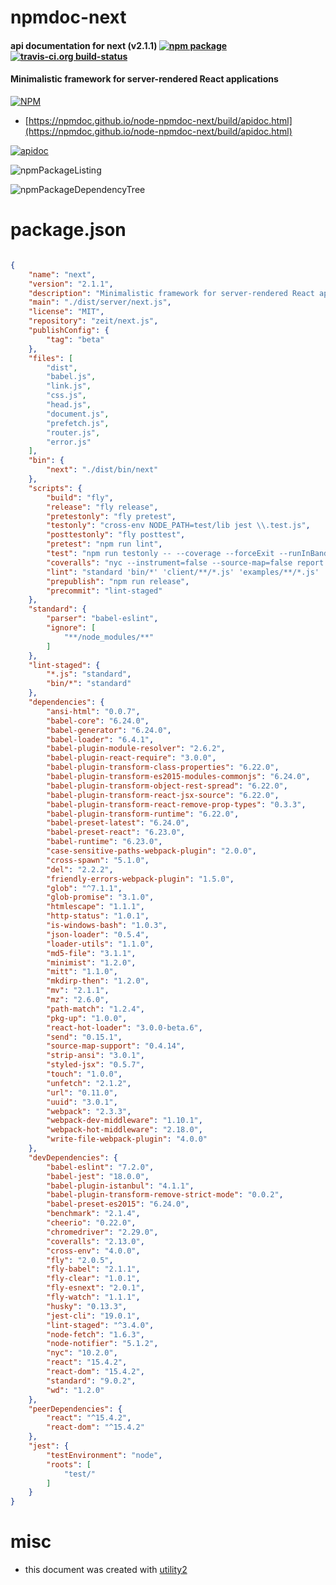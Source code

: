 # npmdoc-next

#### api documentation for  next (v2.1.1)  [![npm package](https://img.shields.io/npm/v/npmdoc-next.svg?style=flat-square)](https://www.npmjs.org/package/npmdoc-next) [![travis-ci.org build-status](https://api.travis-ci.org/npmdoc/node-npmdoc-next.svg)](https://travis-ci.org/npmdoc/node-npmdoc-next)

#### Minimalistic framework for server-rendered React applications

[![NPM](https://nodei.co/npm/next.png?downloads=true&downloadRank=true&stars=true)](https://www.npmjs.com/package/next)

- [https://npmdoc.github.io/node-npmdoc-next/build/apidoc.html](https://npmdoc.github.io/node-npmdoc-next/build/apidoc.html)

[![apidoc](https://npmdoc.github.io/node-npmdoc-next/build/screenCapture.buildCi.browser.%252Ftmp%252Fbuild%252Fapidoc.html.png)](https://npmdoc.github.io/node-npmdoc-next/build/apidoc.html)

![npmPackageListing](https://npmdoc.github.io/node-npmdoc-next/build/screenCapture.npmPackageListing.svg)

![npmPackageDependencyTree](https://npmdoc.github.io/node-npmdoc-next/build/screenCapture.npmPackageDependencyTree.svg)



# package.json

```json

{
    "name": "next",
    "version": "2.1.1",
    "description": "Minimalistic framework for server-rendered React applications",
    "main": "./dist/server/next.js",
    "license": "MIT",
    "repository": "zeit/next.js",
    "publishConfig": {
        "tag": "beta"
    },
    "files": [
        "dist",
        "babel.js",
        "link.js",
        "css.js",
        "head.js",
        "document.js",
        "prefetch.js",
        "router.js",
        "error.js"
    ],
    "bin": {
        "next": "./dist/bin/next"
    },
    "scripts": {
        "build": "fly",
        "release": "fly release",
        "pretestonly": "fly pretest",
        "testonly": "cross-env NODE_PATH=test/lib jest \\.test.js",
        "posttestonly": "fly posttest",
        "pretest": "npm run lint",
        "test": "npm run testonly -- --coverage --forceExit --runInBand --verbose --bail",
        "coveralls": "nyc --instrument=false --source-map=false report --temp-directory=./coverage --reporter=text-lcov | coveralls",
        "lint": "standard 'bin/*' 'client/**/*.js' 'examples/**/*.js' 'lib/**/*.js' 'pages/**/*.js' 'server/**/*.js' 'test/**/*.js'",
        "prepublish": "npm run release",
        "precommit": "lint-staged"
    },
    "standard": {
        "parser": "babel-eslint",
        "ignore": [
            "**/node_modules/**"
        ]
    },
    "lint-staged": {
        "*.js": "standard",
        "bin/*": "standard"
    },
    "dependencies": {
        "ansi-html": "0.0.7",
        "babel-core": "6.24.0",
        "babel-generator": "6.24.0",
        "babel-loader": "6.4.1",
        "babel-plugin-module-resolver": "2.6.2",
        "babel-plugin-react-require": "3.0.0",
        "babel-plugin-transform-class-properties": "6.22.0",
        "babel-plugin-transform-es2015-modules-commonjs": "6.24.0",
        "babel-plugin-transform-object-rest-spread": "6.22.0",
        "babel-plugin-transform-react-jsx-source": "6.22.0",
        "babel-plugin-transform-react-remove-prop-types": "0.3.3",
        "babel-plugin-transform-runtime": "6.22.0",
        "babel-preset-latest": "6.24.0",
        "babel-preset-react": "6.23.0",
        "babel-runtime": "6.23.0",
        "case-sensitive-paths-webpack-plugin": "2.0.0",
        "cross-spawn": "5.1.0",
        "del": "2.2.2",
        "friendly-errors-webpack-plugin": "1.5.0",
        "glob": "^7.1.1",
        "glob-promise": "3.1.0",
        "htmlescape": "1.1.1",
        "http-status": "1.0.1",
        "is-windows-bash": "1.0.3",
        "json-loader": "0.5.4",
        "loader-utils": "1.1.0",
        "md5-file": "3.1.1",
        "minimist": "1.2.0",
        "mitt": "1.1.0",
        "mkdirp-then": "1.2.0",
        "mv": "2.1.1",
        "mz": "2.6.0",
        "path-match": "1.2.4",
        "pkg-up": "1.0.0",
        "react-hot-loader": "3.0.0-beta.6",
        "send": "0.15.1",
        "source-map-support": "0.4.14",
        "strip-ansi": "3.0.1",
        "styled-jsx": "0.5.7",
        "touch": "1.0.0",
        "unfetch": "2.1.2",
        "url": "0.11.0",
        "uuid": "3.0.1",
        "webpack": "2.3.3",
        "webpack-dev-middleware": "1.10.1",
        "webpack-hot-middleware": "2.18.0",
        "write-file-webpack-plugin": "4.0.0"
    },
    "devDependencies": {
        "babel-eslint": "7.2.0",
        "babel-jest": "18.0.0",
        "babel-plugin-istanbul": "4.1.1",
        "babel-plugin-transform-remove-strict-mode": "0.0.2",
        "babel-preset-es2015": "6.24.0",
        "benchmark": "2.1.4",
        "cheerio": "0.22.0",
        "chromedriver": "2.29.0",
        "coveralls": "2.13.0",
        "cross-env": "4.0.0",
        "fly": "2.0.5",
        "fly-babel": "2.1.1",
        "fly-clear": "1.0.1",
        "fly-esnext": "2.0.1",
        "fly-watch": "1.1.1",
        "husky": "0.13.3",
        "jest-cli": "19.0.1",
        "lint-staged": "^3.4.0",
        "node-fetch": "1.6.3",
        "node-notifier": "5.1.2",
        "nyc": "10.2.0",
        "react": "15.4.2",
        "react-dom": "15.4.2",
        "standard": "9.0.2",
        "wd": "1.2.0"
    },
    "peerDependencies": {
        "react": "^15.4.2",
        "react-dom": "^15.4.2"
    },
    "jest": {
        "testEnvironment": "node",
        "roots": [
            "test/"
        ]
    }
}
```



# misc
- this document was created with [utility2](https://github.com/kaizhu256/node-utility2)
